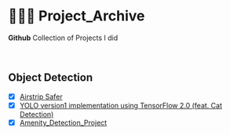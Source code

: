 # 👨🏻‍💻 Project_Archive
**Github** Collection of Projects I did

<br>

## Object Detection
- [x] [Airstrip Safer](https://github.com/Seongwoong-sk/Airstrip_Safer_Project)   
- [x] [YOLO version1 implementation using TensorFlow 2.0 (feat. Cat Detection)](https://github.com/Seongwoong-sk/Yolo_V1_TF2)
- [x] [Amenity_Detection_Project](https://github.com/Seongwoong-sk/Amenity_Detection_Project)
